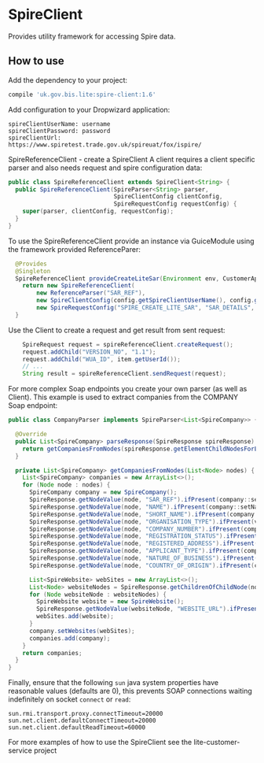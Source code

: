 # SpireClient

Provides utility framework for accessing Spire data.

## How to use

Add the dependency to your project:

```gradle
compile 'uk.gov.bis.lite:spire-client:1.6'
```

Add configuration to your Dropwizard application:

```config
spireClientUserName: username
spireClientPassword: password
spireClientUrl: https://www.spiretest.trade.gov.uk/spireuat/fox/ispire/
```

SpireReferenceClient - create a SpireClient A client requires a client specific
parser and also needs request and spire configuration data:

```java
public class SpireReferenceClient extends SpireClient<String> {
  public SpireReferenceClient(SpireParser<String> parser,
                              SpireClientConfig clientConfig,
                              SpireRequestConfig requestConfig) {
    super(parser, clientConfig, requestConfig);
  }
}
```

To use the SpireReferenceClient provide an instance via GuiceModule
using the framework provided ReferenceParer:

```java
  @Provides
  @Singleton
  SpireReferenceClient provideCreateLiteSar(Environment env, CustomerApplicationConfiguration config) {
    return new SpireReferenceClient(
        new ReferenceParser("SAR_REF"),
        new SpireClientConfig(config.getSpireClientUserName(), config.getSpireClientPassword(), config.getSpireClientUrl()),
        new SpireRequestConfig("SPIRE_CREATE_LITE_SAR", "SAR_DETAILS", false));
  }
```

Use the Client to create a request and get result from sent request:

```java
    SpireRequest request = spireReferenceClient.createRequest();
    request.addChild("VERSION_NO", "1.1");
    request.addChild("WUA_ID", item.getUserId());
    // ...
    String result = spireReferenceClient.sendRequest(request);    
```

For more complex Soap endpoints you create your own parser (as well as Client).
This example is used to extract companies from the COMPANY Soap endpoint:

```java
public class CompanyParser implements SpireParser<List<SpireCompany>> {

  @Override
  public List<SpireCompany> parseResponse(SpireResponse spireResponse) {
    return getCompaniesFromNodes(spireResponse.getElementChildNodesForList("//COMPANIES_LIST"));
  }

  private List<SpireCompany> getCompaniesFromNodes(List<Node> nodes) {
    List<SpireCompany> companies = new ArrayList<>();
    for (Node node : nodes) {
      SpireCompany company = new SpireCompany();
      SpireResponse.getNodeValue(node, "SAR_REF").ifPresent(company::setSarRef);
      SpireResponse.getNodeValue(node, "NAME").ifPresent(company::setName);
      SpireResponse.getNodeValue(node, "SHORT_NAME").ifPresent(company::setShortName);
      SpireResponse.getNodeValue(node, "ORGANISATION_TYPE").ifPresent(v -> company.setSpireOrganisationType(SpireOrganisationType.valueOf(v)));
      SpireResponse.getNodeValue(node, "COMPANY_NUMBER").ifPresent(company::setNumber);
      SpireResponse.getNodeValue(node, "REGISTRATION_STATUS").ifPresent(company::setRegistrationStatus);
      SpireResponse.getNodeValue(node, "REGISTERED_ADDRESS").ifPresent(company::setRegisteredAddress);
      SpireResponse.getNodeValue(node, "APPLICANT_TYPE").ifPresent(company::setApplicantType);
      SpireResponse.getNodeValue(node, "NATURE_OF_BUSINESS").ifPresent(company::setNatureOfBusiness);
      SpireResponse.getNodeValue(node, "COUNTRY_OF_ORIGIN").ifPresent(company::setCountryOfOrigin);

      List<SpireWebsite> webSites = new ArrayList<>();
      List<Node> websiteNodes = SpireResponse.getChildrenOfChildNode(node, "WEBSITE_LIST");
      for (Node websiteNode : websiteNodes) {
        SpireWebsite website = new SpireWebsite();
        SpireResponse.getNodeValue(websiteNode, "WEBSITE_URL").ifPresent(website::setUrl);
        webSites.add(website);
      }
      company.setWebsites(webSites);
      companies.add(company);
    }
    return companies;
  }
}   
```

Finally, ensure that the following `sun` java system properties have reasonable values (defaults are 0), this prevents SOAP 
connections waiting indefinitely on socket `connect` or `read`:

```
sun.rmi.transport.proxy.connectTimeout=20000
sun.net.client.defaultConnectTimeout=20000
sun.net.client.defaultReadTimeout=60000
```

For more examples of how to use the SpireClient see the lite-customer-service project